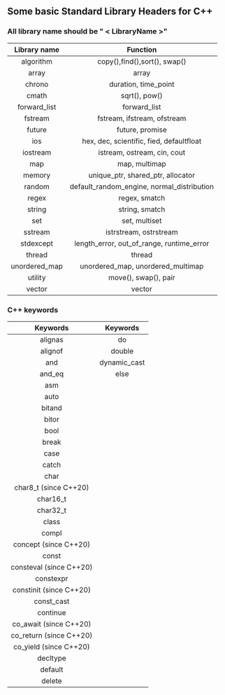 ## Some basic Standard Library Headers for C++
### All library name should be " < LibraryName >"

| Library name | Function  |
| :---: | :---: |
| algorithm | copy(),find(),sort(), swap() |
| array | array |
|  chrono   | duration, time_point |
|  cmath   | sqrt(), pow() |
|  forward_list   | forward_list |
|  fstream   | fstream, ifstream, ofstream |
|  future   | future, promise |
|  ios   | hex, dec, scientific, fied, defaultfloat |
|  iostream   | istream, ostream, cin, cout |
|  map   | map, multimap |
|  memory   | unique_ptr, shared_ptr, allocator |
|  random   | default_random_engine, normal_distribution |
|  regex   | regex, smatch |
|  string   | string, smatch |
|  set   | set, multiset |
|  sstream   | istrstream, ostrstream |
|  stdexcept   | length_error, out_of_range, runtime_error |
|  thread   | thread |
|  unordered_map   | unordered_map, unordered_multimap |
|  utility   | move(), swap(), pair |
|  vector   | vector |

### C++ keywords

| Keywords | Keywords |
| :---: | :---: |
| alignas | do |
| alignof | double |
| and | dynamic_cast |
| and_eq | else |
| asm |
| auto |
| bitand |
| bitor |
| bool |
| break |
| case |
| catch |
| char |
| char8_t (since C++20) |
| char16_t |
| char32_t |
| class |
| compl |
| concept (since C++20) |
| const |
| consteval (since C++20) |
| constexpr |
| constinit (since C++20) |
| const_cast |
| continue |
| co_await (since C++20) |
| co_return (since C++20) |
| co_yield (since C++20) |
| decltype |
| default |
| delete |
